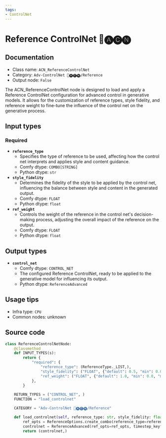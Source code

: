 ```yaml
---
tags:
- ControlNet
---
```


# Reference ControlNet 🛂🅐🅒🅝
## Documentation
- Class name: `ACN_ReferenceControlNet`
- Category: `Adv-ControlNet 🛂🅐🅒🅝/Reference`
- Output node: `False`

The ACN_ReferenceControlNet node is designed to load and apply a Reference ControlNet configuration for advanced control in generative models. It allows for the customization of reference types, style fidelity, and reference weight to fine-tune the influence of the control net on the generative process.
## Input types
### Required
- **`reference_type`**
    - Specifies the type of reference to be used, affecting how the control net interprets and applies style and content guidance.
    - Comfy dtype: `COMBO[STRING]`
    - Python dtype: `str`
- **`style_fidelity`**
    - Determines the fidelity of the style to be applied by the control net, influencing the balance between style and content in the generated output.
    - Comfy dtype: `FLOAT`
    - Python dtype: `float`
- **`ref_weight`**
    - Controls the weight of the reference in the control net's decision-making process, adjusting the overall impact of the reference on the output.
    - Comfy dtype: `FLOAT`
    - Python dtype: `float`
## Output types
- **`control_net`**
    - Comfy dtype: `CONTROL_NET`
    - The configured Reference ControlNet, ready to be applied to the generative model for influencing its output.
    - Python dtype: `ReferenceAdvanced`
## Usage tips
- Infra type: `CPU`
- Common nodes: unknown


## Source code
```python
class ReferenceControlNetNode:
    @classmethod
    def INPUT_TYPES(s):
        return {
            "required": {
                "reference_type": (ReferenceType._LIST,),
                "style_fidelity": ("FLOAT", {"default": 0.5, "min": 0.0, "max": 1.0, "step": 0.01}),
                "ref_weight": ("FLOAT", {"default": 1.0, "min": 0.0, "max": 1.0, "step": 0.01}),
            },
        }
    
    RETURN_TYPES = ("CONTROL_NET", )
    FUNCTION = "load_controlnet"

    CATEGORY = "Adv-ControlNet 🛂🅐🅒🅝/Reference"

    def load_controlnet(self, reference_type: str, style_fidelity: float, ref_weight: float):
        ref_opts = ReferenceOptions.create_combo(reference_type=reference_type, style_fidelity=style_fidelity, ref_weight=ref_weight)
        controlnet = ReferenceAdvanced(ref_opts=ref_opts, timestep_keyframes=None)
        return (controlnet,)

```
